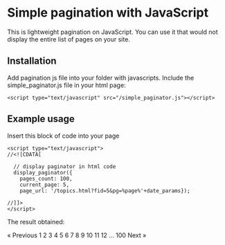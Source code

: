 Simple pagination with JavaScript
==================================================
This is lightweight pagination on JavaScript. 
You can use it that would not display the entire list of pages on your site.


Installation
--------------------------------------

Add pagination js file into your folder with javascripts.
Include the simple_paginator.js file in your html page:

	<script type="text/javascript" src="/simple_paginator.js"></script>

Example usage
--------------------------------------

Insert this block of code into your page

	<script type="text/javascript"> 
	//<![CDATA[
	
	  // display paginator in html code
	  display_paginator({
	    pages_count: 100,
	    current_page: 5,
	    page_url: '/topics.html?fid=5&pg=%page%'+date_params});
	
	//]]>
	</script>

The result obtained:

« Previous 1 2 3 4 5 6 7 8 9 10 11 12 ... 100 Next »
